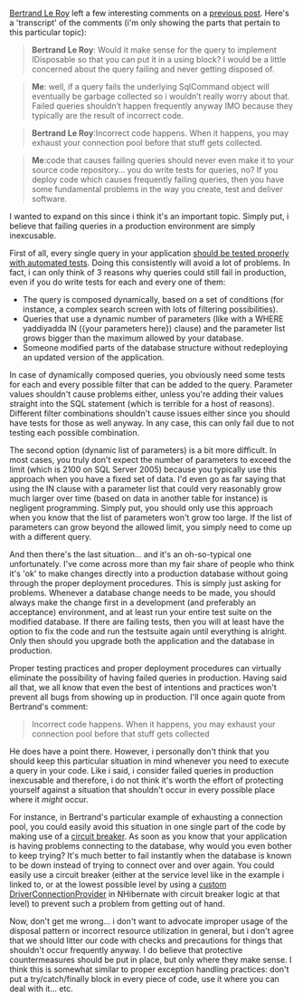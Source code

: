 <a href="http://weblogs.asp.net/bleroy">Bertrand Le Roy</a> left a few interesting comments on a <a href="/blog/2009/08/build-your-own-data-access-layer-executing-custom-queries/">previous post</a>.  Here's a 'transcript' of the comments (i'm only showing the parts that pertain to this particular topic):

> <strong>Bertrand Le Roy</strong>: Would it make sense for the query to implement IDisposable so that you can put it in a using block? I would be a little concerned about the query failing and never getting disposed of.

> <strong>Me</strong>: well, if a query fails the underlying SqlCommand object will eventually be garbage collected so i wouldn’t really worry about that. Failed queries shouldn’t happen frequently anyway IMO because they typically are the result of incorrect code.

> <strong>Bertrand Le Roy</strong>:Incorrect code happens. When it happens, you may exhaust your connection pool before that stuff gets collected.

> <strong>Me</strong>:code that causes failing queries should never even make it to your source code repository… you do write tests for queries, no? If you deploy code which causes frequently failing queries, then you have some fundamental problems in the way you create, test and deliver software.

I wanted to expand on this since i think it's an important topic.  Simply put, i believe that failing queries in a production environment are simply inexcusable.

First of all, every single query in your application <a href="/blog/2009/07/when-you-absolutely-need-to-use-a-real-database-in-tests/">should be tested properly with automated tests</a>.  Doing this consistently will avoid a lot of problems.  In fact, i can only think of 3 reasons why queries could still fail in production, even if you do write tests for each and every one of them:

- The query is composed dynamically, based on a set of conditions (for instance, a complex search screen with lots of filtering possibilities).
- Queries that use a dynamic number of parameters (like with a WHERE yaddiyadda IN ({your parameters here}) clause) and the parameter list grows bigger than the maximum allowed by your database.
- Someone modified parts of the database structure without redeploying an updated version of the application.

In case of dynamically composed queries, you obviously need some tests for each and every possible filter that can be added to the query.  Parameter values shouldn't cause problems either, unless you're adding their values straight into the SQL statement (which is terrible for a host of reasons).  Different filter combinations shouldn't cause issues either since you should have tests for those as well anyway.  In any case, this can only fail due to not testing each possible combination.

The second option (dynamic list of parameters) is a bit more difficult.  In most cases, you truly don't expect the number of parameters to exceed the limit (which is 2100 on SQL Server 2005) because you typically use this approach when you have a fixed set of data.  I'd even go as far saying that using the IN clause with a parameter list that could very reasonably grow much larger over time (based on data in another table for instance) is negligent programming.  Simply put, you should only use this approach when you know that the list of parameters won't grow too large.  If the list of parameters can grow beyond the allowed limit, you simply need to come up with a different query.

And then there's the last situation... and it's an oh-so-typical one unfortunately.  I've come across more than my fair share of people who think it's 'ok' to make changes directly into a production database without going through the proper deployment procedures.  This is simply just asking for problems.  Whenever a database change needs to be made, you should always make the change first in a development (and preferably an acceptance) environment, and at least run your entire test suite on the modified database.  If there are failing tests, then you will at least have the option to fix the code and run the testsuite again until everything is alright.  Only then should you upgrade both the application and the database in production.

Proper testing practices and proper deployment procedures can virtually eliminate the possibility of having failed queries in production.  Having said all that, we all know that even the best of intentions and practices won't prevent all bugs from showing up in production.  I'll once again quote from Bertrand's comment:

> Incorrect code happens. When it happens, you may exhaust your connection pool before that stuff gets collected

He does have a point there.  However, i personally don't think that you should keep this particular situation in mind whenever you need to execute a query in your code.  Like i said, i consider failed queries in production inexcusable and therefore, i do not think it's worth the effort of protecting yourself against a situation that shouldn't occur in every possible place where it _might_ occur.  

For instance, in Bertrand's particular example of exhausting a connection pool, you could easily avoid this situation in one single part of the code by making use of a <a href="/blog/2009/07/protecting-your-application-from-remote-problems/">circuit breaker</a>.  As soon as you know that your application is having problems connecting to the database, why would you even bother to keep trying? It's much better to fail instantly when the database is known to be down instead of trying to connect over and over again.  You could easily use a circuit breaker (either at the service level like in the example i linked to, or at the lowest possible level by using a <a href="/blog/2008/09/extending-nhibernates-driverconnectionprovider/">custom DriverConnectionProvider</a> in NHibernate with circuit breaker logic at that level) to prevent such a problem from getting out of hand. 

Now, don't get me wrong... i don't want to advocate improper usage of the disposal pattern or incorrect resource utilization in general, but i don't agree that we should litter our code with checks and precautions for things that shouldn't occur frequently anyway.  I do believe that protective countermeasures should be put in place, but only where they make sense.  I think this is somewhat similar to proper exception handling practices: don't put a try/catch/finally block in every piece of code, use it where you can deal with it... etc.